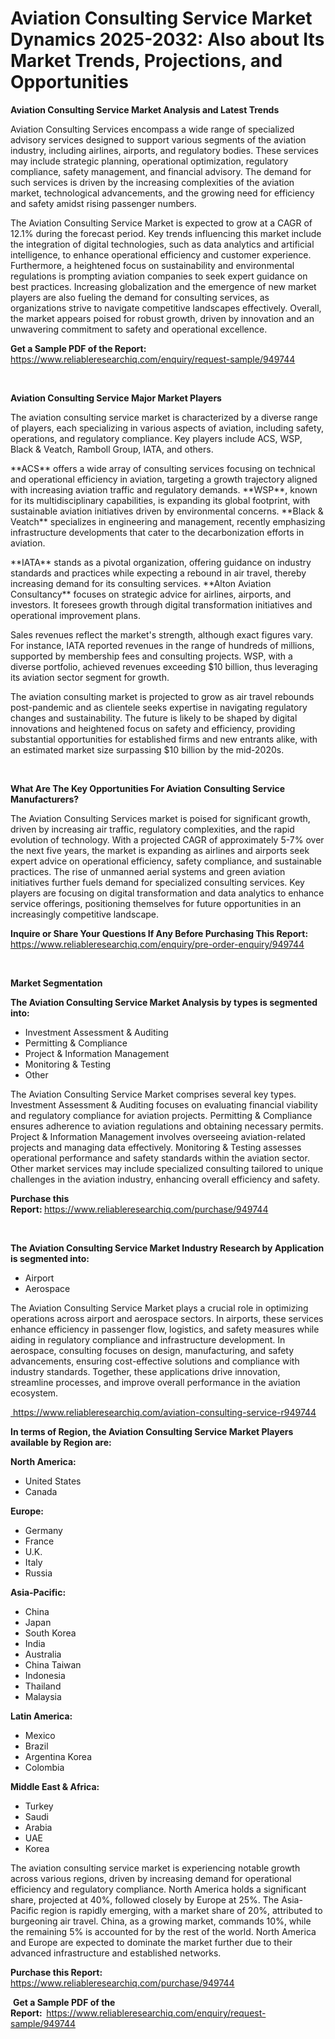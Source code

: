 <p><h1>Aviation Consulting Service Market Dynamics 2025-2032: Also about Its Market Trends, Projections, and Opportunities</h1></p><p><strong>Aviation Consulting Service Market Analysis and Latest Trends</strong></p>
<p><p>Aviation Consulting Services encompass a wide range of specialized advisory services designed to support various segments of the aviation industry, including airlines, airports, and regulatory bodies. These services may include strategic planning, operational optimization, regulatory compliance, safety management, and financial advisory. The demand for such services is driven by the increasing complexities of the aviation market, technological advancements, and the growing need for efficiency and safety amidst rising passenger numbers.</p><p>The Aviation Consulting Service Market is expected to grow at a CAGR of 12.1% during the forecast period. Key trends influencing this market include the integration of digital technologies, such as data analytics and artificial intelligence, to enhance operational efficiency and customer experience. Furthermore, a heightened focus on sustainability and environmental regulations is prompting aviation companies to seek expert guidance on best practices. Increasing globalization and the emergence of new market players are also fueling the demand for consulting services, as organizations strive to navigate competitive landscapes effectively. Overall, the market appears poised for robust growth, driven by innovation and an unwavering commitment to safety and operational excellence.</p></p>
<p><strong>Get a Sample PDF of the Report:&nbsp;</strong> <a href="https://www.reliableresearchiq.com/enquiry/request-sample/949744?utm_campaign=2212&utm_medium=2&utm_source=Github&utm_content=ia&utm_term=18042025&utm_id=aviation-consulting-service">https://www.reliableresearchiq.com/enquiry/request-sample/949744</a></p>
<p>&nbsp;</p>
<p><strong>Aviation Consulting Service Major Market Players</strong></p>
<p><p>The aviation consulting service market is characterized by a diverse range of players, each specializing in various aspects of aviation, including safety, operations, and regulatory compliance. Key players include ACS, WSP, Black & Veatch, Ramboll Group, IATA, and others.</p><p>**ACS** offers a wide array of consulting services focusing on technical and operational efficiency in aviation, targeting a growth trajectory aligned with increasing aviation traffic and regulatory demands. **WSP**, known for its multidisciplinary capabilities, is expanding its global footprint, with sustainable aviation initiatives driven by environmental concerns. **Black & Veatch** specializes in engineering and management, recently emphasizing infrastructure developments that cater to the decarbonization efforts in aviation.</p><p>**IATA** stands as a pivotal organization, offering guidance on industry standards and practices while expecting a rebound in air travel, thereby increasing demand for its consulting services. **Alton Aviation Consultancy** focuses on strategic advice for airlines, airports, and investors. It foresees growth through digital transformation initiatives and operational improvement plans.</p><p>Sales revenues reflect the market's strength, although exact figures vary. For instance, IATA reported revenues in the range of hundreds of millions, supported by membership fees and consulting projects. WSP, with a diverse portfolio, achieved revenues exceeding $10 billion, thus leveraging its aviation sector segment for growth.</p><p>The aviation consulting market is projected to grow as air travel rebounds post-pandemic and as clientele seeks expertise in navigating regulatory changes and sustainability. The future is likely to be shaped by digital innovations and heightened focus on safety and efficiency, providing substantial opportunities for established firms and new entrants alike, with an estimated market size surpassing $10 billion by the mid-2020s.</p></p>
<p>&nbsp;</p>
<p><strong>What Are The Key Opportunities For Aviation Consulting Service Manufacturers?</strong></p>
<p><p>The Aviation Consulting Services market is poised for significant growth, driven by increasing air traffic, regulatory complexities, and the rapid evolution of technology. With a projected CAGR of approximately 5-7% over the next five years, the market is expanding as airlines and airports seek expert advice on operational efficiency, safety compliance, and sustainable practices. The rise of unmanned aerial systems and green aviation initiatives further fuels demand for specialized consulting services. Key players are focusing on digital transformation and data analytics to enhance service offerings, positioning themselves for future opportunities in an increasingly competitive landscape.</p></p>
<p><strong>Inquire or Share Your Questions If Any Before Purchasing This Report:</strong> <a href="https://www.reliableresearchiq.com/enquiry/pre-order-enquiry/949744?utm_campaign=2212&utm_medium=2&utm_source=Github&utm_content=ia&utm_term=18042025&utm_id=aviation-consulting-service">https://www.reliableresearchiq.com/enquiry/pre-order-enquiry/949744</a></p>
<p>&nbsp;</p>
<p><strong>Market Segmentation</strong></p>
<p><strong>The Aviation Consulting Service Market Analysis by types is segmented into:</strong></p>
<p><ul><li>Investment Assessment & Auditing</li><li>Permitting & Compliance</li><li>Project & Information Management</li><li>Monitoring & Testing</li><li>Other</li></ul></p>
<p><p>The Aviation Consulting Service Market comprises several key types. Investment Assessment & Auditing focuses on evaluating financial viability and regulatory compliance for aviation projects. Permitting & Compliance ensures adherence to aviation regulations and obtaining necessary permits. Project & Information Management involves overseeing aviation-related projects and managing data effectively. Monitoring & Testing assesses operational performance and safety standards within the aviation sector. Other market services may include specialized consulting tailored to unique challenges in the aviation industry, enhancing overall efficiency and safety.</p></p>
<p><strong>Purchase this Report:&nbsp;</strong><a href="https://www.reliableresearchiq.com/purchase/949744?utm_campaign=2212&utm_medium=2&utm_source=Github&utm_content=ia&utm_term=18042025&utm_id=aviation-consulting-service">https://www.reliableresearchiq.com/purchase/949744</a></p>
<p>&nbsp;</p>
<p><strong>The Aviation Consulting Service Market Industry Research by Application is segmented into:</strong></p>
<p><ul><li>Airport</li><li>Aerospace</li></ul></p>
<p><p>The Aviation Consulting Service Market plays a crucial role in optimizing operations across airport and aerospace sectors. In airports, these services enhance efficiency in passenger flow, logistics, and safety measures while aiding in regulatory compliance and infrastructure development. In aerospace, consulting focuses on design, manufacturing, and safety advancements, ensuring cost-effective solutions and compliance with industry standards. Together, these applications drive innovation, streamline processes, and improve overall performance in the aviation ecosystem.</p></p>
<p><a href="https://www.reliableresearchiq.com/aviation-consulting-service-r949744?utm_campaign=2212&utm_medium=2&utm_source=Github&utm_content=ia&utm_term=18042025&utm_id=aviation-consulting-service">&nbsp;https://www.reliableresearchiq.com/aviation-consulting-service-r949744</a></p>
<p><strong>In terms of Region, the Aviation Consulting Service Market Players available by Region are:</strong></p>
<p>
    <p> <strong> North America: </strong>
        <ul>
            <li>United States</li>
            <li>Canada</li>
        </ul>
        </p> 
    <p> <strong> Europe: </strong>
        <ul>
            <li>Germany</li>
            <li>France</li>
            <li>U.K.</li>
            <li>Italy</li>
            <li>Russia</li>
        </ul>
        </p> 
    <p> <strong> Asia-Pacific: </strong>
        <ul>
            <li>China</li>
            <li>Japan</li>
            <li>South Korea</li>
            <li>India</li>
            <li>Australia</li>
            <li>China Taiwan</li>
            <li>Indonesia</li>
            <li>Thailand</li>
            <li>Malaysia</li>
        </ul>
        </p> 
    <p> <strong> Latin America: </strong>
        <ul>
            <li>Mexico</li>
            <li>Brazil</li>
            <li>Argentina Korea</li>
            <li>Colombia</li>
        </ul>
        </p> 
    <p> <strong> Middle East & Africa: </strong>
        <ul>
            <li>Turkey</li>
            <li>Saudi</li>
            <li>Arabia</li>
            <li>UAE</li>
            <li>Korea</li>
        </ul>
    </p>
    </p>
<p><p>The aviation consulting service market is experiencing notable growth across various regions, driven by increasing demand for operational efficiency and regulatory compliance. North America holds a significant share, projected at 40%, followed closely by Europe at 25%. The Asia-Pacific region is rapidly emerging, with a market share of 20%, attributed to burgeoning air travel. China, as a growing market, commands 10%, while the remaining 5% is accounted for by the rest of the world. North America and Europe are expected to dominate the market further due to their advanced infrastructure and established networks.</p></p>
<p><strong>Purchase this Report: </strong><a href="https://www.reliableresearchiq.com/purchase/949744?utm_campaign=2212&utm_medium=2&utm_source=Github&utm_content=ia&utm_term=18042025&utm_id=aviation-consulting-service">https://www.reliableresearchiq.com/purchase/949744</a></p>
<p>&nbsp;<strong>Get a Sample PDF of the Report:&nbsp;&nbsp;</strong><a href="https://www.reliableresearchiq.com/enquiry/request-sample/949744?utm_campaign=2212&utm_medium=2&utm_source=Github&utm_content=ia&utm_term=18042025&utm_id=aviation-consulting-service">https://www.reliableresearchiq.com/enquiry/request-sample/949744</a></p>
<p><strong></strong></p>
<p><p></p><p></p><p></p></p>